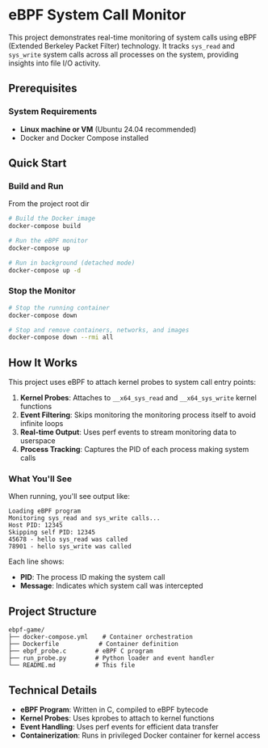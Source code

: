 # eBPF System Call Monitor

This project demonstrates real-time monitoring of system calls using eBPF (Extended Berkeley Packet Filter) technology. It tracks `sys_read` and `sys_write` system calls across all processes on the system, providing insights into file I/O activity.

## Prerequisites

### System Requirements
- **Linux machine or VM** (Ubuntu 24.04 recommended)
- Docker and Docker Compose installed

## Quick Start

### Build and Run

From the project root dir

```bash
# Build the Docker image
docker-compose build

# Run the eBPF monitor
docker-compose up

# Run in background (detached mode)
docker-compose up -d
```

### Stop the Monitor
```bash
# Stop the running container
docker-compose down

# Stop and remove containers, networks, and images
docker-compose down --rmi all
```

## How It Works

This project uses eBPF to attach kernel probes to system call entry points:

1. **Kernel Probes**: Attaches to `__x64_sys_read` and `__x64_sys_write` kernel functions
2. **Event Filtering**: Skips monitoring the monitoring process itself to avoid infinite loops
3. **Real-time Output**: Uses perf events to stream monitoring data to userspace
4. **Process Tracking**: Captures the PID of each process making system calls

### What You'll See

When running, you'll see output like:
```
Loading eBPF program
Monitoring sys_read and sys_write calls...
Host PID: 12345
Skipping self PID: 12345
45678 - hello sys_read was called
78901 - hello sys_write was called
```

Each line shows:
- **PID**: The process ID making the system call
- **Message**: Indicates which system call was intercepted

## Project Structure

```
ebpf-game/
├── docker-compose.yml    # Container orchestration
├── Dockerfile           # Container definition
├── ebpf_probe.c        # eBPF C program
├── run_probe.py        # Python loader and event handler
└── README.md           # This file
```

## Technical Details

- **eBPF Program**: Written in C, compiled to eBPF bytecode
- **Kernel Probes**: Uses kprobes to attach to kernel functions
- **Event Handling**: Uses perf events for efficient data transfer
- **Containerization**: Runs in privileged Docker container for kernel access
